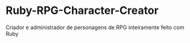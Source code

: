 # Ruby-RPG-Character-Creator
Criador e administrador de personagens de RPG inteiramente feito com Ruby
